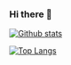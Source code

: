 ### Hi there 👋


[![Github stats](https://github-readme-stats.vercel.app/api?username=scottnorton-io)](https://github.com/anuraghazra/github-readme-stats)

[![Top Langs](https://github-readme-stats.vercel.app/api/top-langs/?username=scottnorton-io&layout=compact)](https://github.com/anuraghazra/github-readme-stats)


<!--
**scottnorton-io/scottnorton-io** is a ✨ _special_ ✨ repository because its `README.md` (this file) appears on your GitHub profile.

Here are some ideas to get you started:

- 🔭 I’m currently working on ...
- 🌱 I’m currently learning ...
- 👯 I’m looking to collaborate on ...
- 🤔 I’m looking for help with ...
- 💬 Ask me about ...
- 📫 How to reach me: ...
- ⚡ Fun fact: ...
-->

